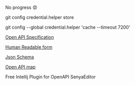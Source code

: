 No progress :worried:

git config credential.helper store

git config --global credential.helper 'cache --timeout 7200'

[Open API Specification](https://github.com/OAI/OpenAPI-Specification)

[Human Readable form](https://github.com/OAI/OpenAPI-Specification/blob/master/versions/3.0.3.md)

[Json Schema](https://json-schema.org/specification.html)

[Open API map](http://openapi-map.apihandyman.io/)


Free Intellij Plugin for OpenAPI
SenyaEditor
